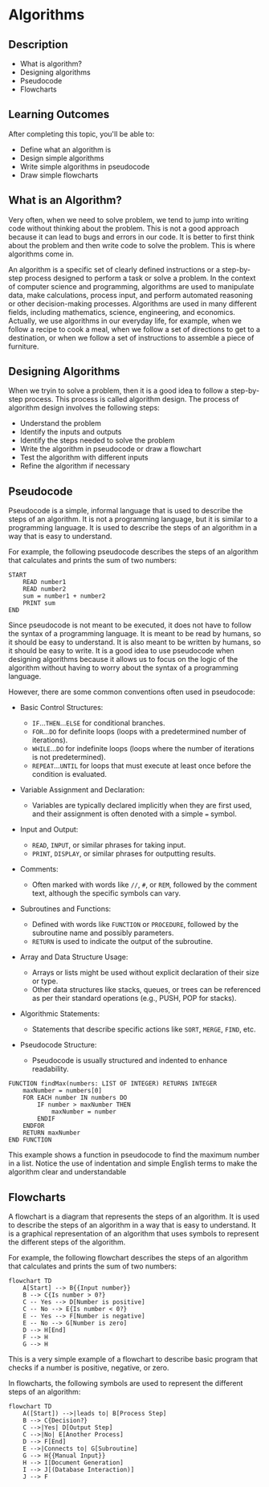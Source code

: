 # Algorithms

## Description

- What is algorithm?
- Designing algorithms
- Pseudocode
- Flowcharts

## Learning Outcomes

After completing this topic, you'll be able to:

- Define what an algorithm is
- Design simple algorithms
- Write simple algorithms in pseudocode
- Draw simple flowcharts

## What is an Algorithm?

Very often, when we need to solve problem, we tend to jump into writing code without thinking about the problem. This is not a good approach because it can lead to bugs and errors in our code. It is better to first think about the problem and then write code to solve the problem. This is where algorithms come in. 

An algorithm is a specific set of clearly defined instructions or a step-by-step process designed to perform a task or solve a problem. In the context of computer science and programming, algorithms are used to manipulate data, make calculations, process input, and perform automated reasoning or other decision-making processes. Algorithms are used in many different fields, including mathematics, science, engineering, and economics. Actually, we use algorithms in our everyday life, for example, when we follow a recipe to cook a meal, when we follow a set of directions to get to a destination, or when we follow a set of instructions to assemble a piece of furniture.

## Designing Algorithms

When we tryin to solve a problem, then it is a good idea to follow a step-by-step process. This process is called algorithm design. The process of algorithm design involves the following steps:

- Understand the problem
- Identify the inputs and outputs
- Identify the steps needed to solve the problem
- Write the algorithm in pseudocode or draw a flowchart
- Test the algorithm with different inputs
- Refine the algorithm if necessary

## Pseudocode

Pseudocode is a simple, informal language that is used to describe the steps of an algorithm. It is not a programming language, but it is similar to a programming language. It is used to describe the steps of an algorithm in a way that is easy to understand.

For example, the following pseudocode describes the steps of an algorithm that calculates and prints the sum of two numbers:

```
START
    READ number1
    READ number2
    sum = number1 + number2
    PRINT sum
END
```

Since pseudocode is not meant to be executed, it does not have to follow the syntax of a programming language. It is meant to be read by humans, so it should be easy to understand. It is also meant to be written by humans, so it should be easy to write. It is a good idea to use pseudocode when designing algorithms because it allows us to focus on the logic of the algorithm without having to worry about the syntax of a programming language.

However, there are some common conventions often used in pseudocode:

- Basic Control Structures:
  - `IF`...`THEN`...`ELSE` for conditional branches.
  - `FOR`...`DO` for definite loops (loops with a predetermined number of iterations).
  - `WHILE`...`DO` for indefinite loops (loops where the number of iterations is not predetermined).
  - `REPEAT`...`UNTIL` for loops that must execute at least once before the condition is evaluated.

- Variable Assignment and Declaration:
  - Variables are typically declared implicitly when they are first used, and their assignment is often denoted with a simple `=` symbol.

- Input and Output:
  - `READ`, `INPUT`, or similar phrases for taking input.
  - `PRINT`, `DISPLAY`, or similar phrases for outputting results.

- Comments:
  - Often marked with words like `//`, `#`, or `REM`, followed by the comment text, although the specific symbols can vary.

- Subroutines and Functions:
  - Defined with words like `FUNCTION` or `PROCEDURE`, followed by the subroutine name and possibly parameters.
  - `RETURN` is used to indicate the output of the subroutine.

- Array and Data Structure Usage:
  - Arrays or lists might be used without explicit declaration of their size or type.
  - Other data structures like stacks, queues, or trees can be referenced as per their standard operations (e.g., PUSH, POP for stacks).

- Algorithmic Statements:
  - Statements that describe specific actions like `SORT`, `MERGE`, `FIND`, etc.

- Pseudocode Structure:
  - Pseudocode is usually structured and indented to enhance readability.

```
FUNCTION findMax(numbers: LIST OF INTEGER) RETURNS INTEGER
    maxNumber = numbers[0]
    FOR EACH number IN numbers DO
        IF number > maxNumber THEN
            maxNumber = number
        ENDIF
    ENDFOR
    RETURN maxNumber
END FUNCTION
```

This example shows a function in pseudocode to find the maximum number in a list. Notice the use of indentation and simple English terms to make the algorithm clear and understandable

## Flowcharts

A flowchart is a diagram that represents the steps of an algorithm. It is used to describe the steps of an algorithm in a way that is easy to understand. It is a graphical representation of an algorithm that uses symbols to represent the different steps of the algorithm.

For example, the following flowchart describes the steps of an algorithm that calculates and prints the sum of two numbers:

```mermaid
flowchart TD
    A[Start] --> B{{Input number}}
    B --> C{Is number > 0?}
    C -- Yes --> D[Number is positive]
    C -- No --> E{Is number < 0?}
    E -- Yes --> F[Number is negative]
    E -- No --> G[Number is zero]
    D --> H[End]
    F --> H
    G --> H
```
This is a very simple example of a flowchart to describe basic program that checks if a number is positive, negative, or zero.

In flowcharts, the following symbols are used to represent the different steps of an algorithm:

```mermaid
flowchart TD
    A([Start]) -->|leads to| B[Process Step]
    B --> C{Decision?}
    C -->|Yes| D[Output Step]
    C -->|No| E[Another Process]
    D --> F[End]
    E -->|Connects to| G[Subroutine]
    G --> H{{Manual Input}}
    H --> I[Document Generation]
    I --> J[(Database Interaction)]
    J --> F

```

